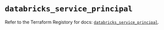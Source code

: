# `databricks_service_principal`

Refer to the Terraform Registory for docs: [`databricks_service_principal`](https://registry.terraform.io/providers/databricks/databricks/1.31.1/docs/resources/service_principal).
